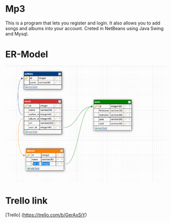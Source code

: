 # __Mp3__
This is a program that lets you register and login. It also allows you to add songs and albums into your account. Creted in
NetBeans using Java Swing and Mysql.

# __ER-Model__
![ER-Model](/Mp3/add/ER.png)


# __Trello link__
[Trello] (https://trello.com/b/GerAxSiY)

